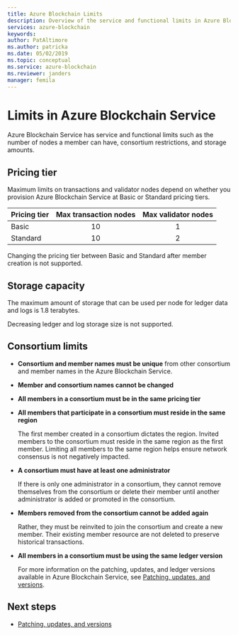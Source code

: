 ```yaml
---
title: Azure Blockchain Limits
description: Overview of the service and functional limits in Azure Blockchain Service
services: azure-blockchain
keywords: 
author: PatAltimore
ms.author: patricka
ms.date: 05/02/2019
ms.topic: conceptual
ms.service: azure-blockchain
ms.reviewer: janders
manager: femila
---
```


# Limits in Azure Blockchain Service

Azure Blockchain Service has service and functional limits such as the number of nodes a member can have, consortium restrictions, and storage amounts.

## Pricing tier

Maximum limits on transactions and validator nodes depend on whether you provision Azure Blockchain Service at Basic or Standard pricing tiers.

| Pricing tier | Max transaction nodes | Max validator nodes |
|:---|:---:|:---:|
| Basic | 10 | 1 |
| Standard | 10 | 2 |

Changing the pricing tier between Basic and Standard after member creation is not supported.

## Storage capacity

The maximum amount of storage that can be used per node for ledger data and logs is 1.8 terabytes.

Decreasing ledger and log storage size is not supported.

## Consortium limits

* **Consortium and member names must be unique** from other consortium and member names in the Azure Blockchain Service.

* **Member and consortium names cannot be changed**

* **All members in a consortium must be in the same pricing tier**

* **All members that participate in a consortium must reside in the same region**

    The first member created in a consortium dictates the region. Invited members to the consortium must reside in the same region as the first member. Limiting all members to the same region helps ensure network consensus is not negatively impacted.

* **A consortium must have at least one administrator**

    If there is only one administrator in a consortium, they cannot remove themselves from the consortium or delete their member until another administrator is added or promoted in the consortium.

* **Members removed from the consortium cannot be added again**

    Rather, they must be reinvited to join the consortium and create a new member. Their existing member resource are not deleted to preserve historical transactions.

* **All members in a consortium must be using the same ledger version**

    For more information on the patching, updates, and ledger versions available in Azure Blockchain Service, see [Patching, updates, and versions](ledger-versions.md).

## Next steps

* [Patching, updates, and versions](ledger-versions.md)
